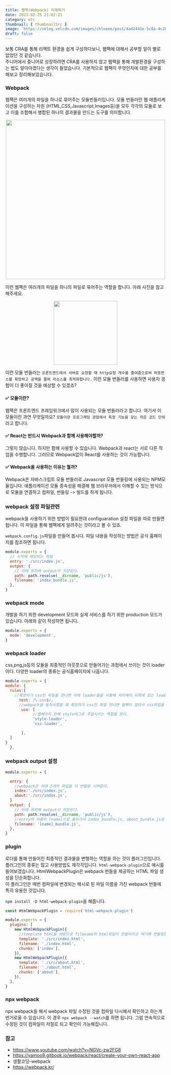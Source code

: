 ```yaml
---
title: 웹팩(Webpack) 이해하기
date: 2023-02-25 21:02:21
category: etc
thumbnail: { thumbnailSrc }
image: 'https://velog.velcdn.com/images/chloeee/post/4ad2441e-5c8a-4c20-9f25-571d61ffbfe6/image.png'
draft: false
---
```


보통 CRA를 통해 리액트 환경을 쉽게 구성하다보니, 웹팩에 대해서 공부할 일이 별로 없었던 것 같습니다.<br/>
주니어에서 중니어로 성장하려면 CRA를 사용하지 않고 웹팩을 통해 개발환경을 구성하는 법도 알아야겠다는 생각이 들었습니다.
기본적으로 웹팩이 무엇인지에 대한 공부를 해보고 정리해보았습니다.

### Webpack

웹팩은 여러개의 파일을 하나로 묶어주는 모듈번들러입니다.
모듈 번들러란 웹 애플리케이션을 구성하는 자원 (HTML,CSS,Javascript,Images등)을 모두 각각의 모듈로 보고 이를 조합해서
병합된 하나의 결과물을 만드는 도구를 의미합니다.

<p align="center">
<img src="https://velog.velcdn.com/images/chloeee/post/d83a0fcc-3b11-4836-8bf5-10c67451a555/image.png" width="500px" >
</p>

이런 웹팩은 여러개의 파일을 하나의 파일로 묶어주는 역할을 합니다. 아래 사진을 참고해주세요.

<p align="center">
<img src="https://velog.velcdn.com/images/chloeee/post/a32219bb-ff0b-47cf-b04b-be947046be51/image.png" width="200px" >
</p>

이런 모듈 번들러는 `프론트엔드에서 서버로 요청할 때 http요청 개수를 줄여줌으로써 퍼포먼스를 확장하고 공백을 줄여 리소스를 최적화합니다.`
이런 모듈 번들러를 사용하면 사용자 경험이 더 좋아질 것을 예상할 수 있겠죠?

#### ✅ 모듈이란?

웹팩은 프론트엔드 프레임워크에서 많이 사용되는 모듈 번들러라고 합니다.
여기서 이 모듈이란 과연 무엇일까요? `모듈이란 프로그래밍 관점에서 특정 기능을 갖는 작은 코드 단위`라고 합니다.

#### ✅ React는 반드시 Webpack과 함께 사용해야할까?

그렇지 않습니다. 하지만 함께 사용할 수 있습니다. Webpack과 react는 서로 다른 작업을 수행합니다.
그러므로 Webpack없이 React를 사용하는 것이 가능합니다.

#### ✅ Webpack을 사용하는 이유는 뭘까?

Webpack은 자바스크립트 모듈 번들러로 Javascript 모듈 번들링에 사용되는 NPM모듈입니다.
애플리케이션 모듈 종속성을 해결해 웹 브라우저에서 이해할 수 있는 방식으로 모듈을 연결하고 컴파일, 번들링 -> 빌드를 하게 됩니다.

### webpack 설정 파일관련

webpack을 사용하기 위한 방법이 필요한데 configuaration 설정 파일을 따로 만들면 됩니다.
이 파일을 통해 웹팩에게 알려주는 것이라고 볼 수 있죠.

`webpack.config.js`파일을 만들어 봅시다.
파일 내용을 작성하는 방법은 공식 홈페이지를 참조하면 됩니다.

```js
module.experts = {
  // 시작에 해당되는 파일
  entry: './src/index.js',
  output: {
    // 아래 위치에 output이 저장된다.
    path: path.resolve(__dirname, 'public/js'),
    filename: 'index_bundle.js',
  },
}
```

### webpack mode

개발을 하기 위한 development 모드와 실제 서비스를 하기 위한 production 모드가 있습니다.
아래와 같이 작성하면 됩니다.

```js
module.experts = {
  mode: 'development',
}
```

### webpack loader

css,png,js등의 모듈을 최종적인 아웃풋으로 만들어가는 과정에서 쓰이는 것이 loader이다.
다양한 loader의 종류는 공식홈페이지에 나옵니다.

```js
module.experts = {
module: {
  rules:[
    //확장자가 css인 파일을 만나면 아래 loader들을 사용해 처리해라.뒤쪽에 있는 loader가 먼저 실행됨
      test: /\.css$/,
      //webpack을 동작시켰을 때 확장자가 css인 파일 만나면 웹팩이 알아서 css파일을 웹팩안으로 로드시켜주는 명령이다.
       use: [
            //웹페이지 안에 style태그로 주입시키는 역할을 한다.
            'style-loader',
            'css-loader',

       ],
  ]
}
  },

```

### webpack output 설정

```js
module.experts = {

  entry: {
    //webpack은 아래 2개의 파일을 다 번들링 시켜준다.
    index:'./src/index.js',
    about:'./src/index.js',
  }
  output: {
    // 아래 위치에 output이 저장된다.
    path: path.resolve(__dirname, 'public/js'),
    //entry의 이름이 [name]으로 들어가서 index_bundle.js, about_bundle.js로 각각 번들링 된다.
    filename: '[name]_bundle.js',
  },
}
```

### plugin

로더를 통해 만들어진 최종적인 결과물을 변형하는 역할을 하는 것이 플러그인입니다.
플러그인의 종류는 많고 사용방법도 제각각입니다.
`html-webpack-plugin`으로 예시를 들어보겠습니다.
HtmlWebpackPlugin은 webpack 번들을 제공하는 HTML 파일 생성을 단순화합니다. <br/>
이 플러그인은 매번 컴파일에 변경되는 해시로 된 파일 이름을 가진 webpack 번들에 특히 유용한 것입니다.

`npm install -D html-webpack-plugin`을 해줍니다.

```js
const HtmlWebpackPlugin = require('html-webpack-plugin')

module.experts = {
  plugins: [
    new HtmlWebpackPlugin({
      //template html을 바탕으로 filename의 html파일이 만들어지고 여기에 번들링된 파일들이 들어가게 된다.
      template: './src/index.html',
      filename: './index.html',
      chunks: ['index'],
    }),
    new HtmlWebpackPlugin({
      template: './src/about.html',
      filename: './about.html',
      chunks: ['about'],
    }),
  ],
}
```

### npx webpack

npx webpack을 해서 webpack 파일 수정된 것을 컴파일 다시해서 확인하고 하는게 번거로울 수 있습니다.
이 경우 `npx webpack --watch`를 하면 됩니다. 그럼 연속적으로 수정된 것이 컴파일이 저절로 되고 확인이 가능해집니다.

### 참고

- https://www.youtube.com/watch?v=NGVc-zw2FG8
- https://yamoo9.gitbook.io/webpack/react/create-your-own-react-app <br/>
- 생활코딩-webpack
- https://webpack.kr/
